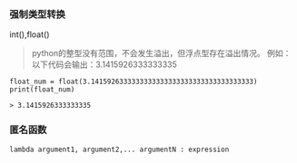 ### 强制类型转换
int(),float()
>python的整型没有范围，不会发生溢出，但浮点型存在溢出情况。
例如：以下代码会输出：3.1415926333333335
```
float_num = float(3.1415926333333333333333333333333333333333)
print(float_num) 

> 3.1415926333333335
```


### 匿名函数
```
lambda argument1, argument2,... argumentN : expression
```